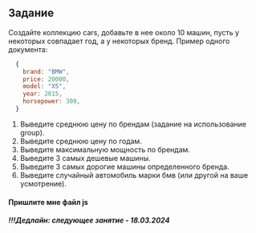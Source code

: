 ## Задание 
Создайте коллекцию cars, добавьте в нее около 10 машин, пусть у некоторых совпадает год, а у некоторых бренд. 
Пример одного документа: 
```jsx
  {
    brand: "BMW",
    price: 20000,
    model: "X5",
    year: 2015,
    horsepower: 300,
  }
```
1. Выведите среднюю цену по брендам (задание на использование group).
2. Выведите среднюю цену по годам.
3. Выведите максимальную мощность по брендам.
4. Выведите 3 самых дешевые машины.
5. Выведите 3 самых дорогие машины определенного бренда.
6. Выведите случайный автомобиль марки бмв (или другой на ваше усмотрение).

#### Пришлите мне файл js 
##### !!!Дедлайн: следующее занятие - 18.03.2024
